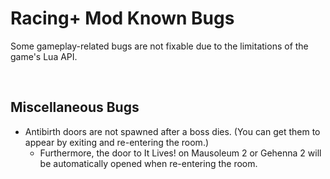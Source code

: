 # Racing+ Mod Known Bugs

Some gameplay-related bugs are not fixable due to the limitations of the game's Lua API.

<br />

## Miscellaneous Bugs

- Antibirth doors are not spawned after a boss dies. (You can get them to appear by exiting and re-entering the room.)
  - Furthermore, the door to It Lives! on Mausoleum 2 or Gehenna 2 will be automatically opened when re-entering the room.

<!--
- When returning to the Boss Rush from a crawlspace, the camera will jerk from the door to the location of the crawlspace.
- In a multi-character speedrun, if you save and quit on the frame that the Checkpoint spawns, then you will also spawn a trophy. (Reported by thereisnofuture)
- Bob's Bladder produces green creep instead of blue. (Reported by PassionDrama)
- If The Forgotten or The Soul falls into a pitfall and dies, then the game will lock up for a few seconds. (Reported by Gamonymous)
- If there are multiple The Haunts in a room, all of the Lil Haunts will be detached at once, because tracking the individual ones is too difficult. (Reported by thereisnofuture)
-->

<br />

<!--
## Bugs with Seeded Death

- It does not add or remove transformations. (Reported by Moucheron Quipet)
- It does not add the familiars back in the correct order. (Reported by thisguyisbarry)
- It does not properly account for familiars from Cambion Conception and Immaculate Conception.
- It can cause you to get a 2nd Small Rock from a tinted rock. (Reported by Moucheron Quipet)
- It can grant the Stompy transformation if you revive with Magic Mushroom or Leo.
- Reviving with Magic Mushroom bugs out the screen. (Reported by thisguyisbarry)
- Being a ghost while Mega Blast is active will show the animation playing but the blast itself will be removed.
- Being a ghost will prevent Brimstone-style lasers from firing. (Reported by Xelnas)
- Reviving with Experimental Treatment will give you different stats. (Reported by sisuka)
- The following pills will cause the player to become unfaded:
  - Health Up (7)
  - Range Up (12)
  - Speed Up (14)
  - Tears Up (16)
  - Luck Up (18)
  - Paralysis (22)
  - Power Pill (36)
  - Feels like I'm walking on sunshine! (45)

<br />
-->
